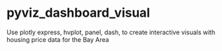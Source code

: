 # pyviz_dashboard_visual
Use plotly express, hvplot, panel, dash, to create interactive visuals with housing price data for the Bay Area
